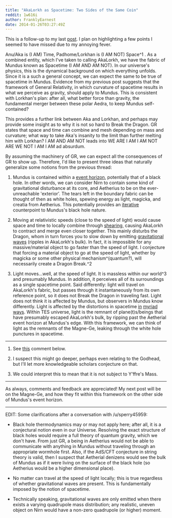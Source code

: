 ```yaml
---
title: "AkaLorkh as Spacetime: Two Sides of the Same Coin"
reddit: 1w616i
author: FranklyEarnest
date: 2014-01-26T03:27:49Z
---
```


This is a follow-up to my last [post](http://www.reddit.com/r/teslore/comments/1w3qni/the_aurbis_spacetime_and_general_relativity/). I plan on highlighting a few points I seemed to have missed due to my annoying fever.


Anu/Aka is (I AM) Time, Padhome/Lorkhan is (I AM NOT) Space^1 . As a combined entity, which I've taken to calling AkaLorkh, we have the fabric of Mundus known as Spacetime (I AM AND AM NOT). In our universe's physics, this is the dynamical background on which everything unfolds. Since it is a such a general concept, we can expect the same to be true of spacetime in Mundus. Evidence from my previous post suggests that the framework of General Relativity, in which curvature of spacetime results in what we perceive as gravity, should apply to Mundus. This is consistent with Lorkhan's plan: after all, what better force than gravity, the fundamental merger between these polar Aedra, to keep Mundus self-contained?


This provides a further link between Aka and Lorkhan, and perhaps may provide some insight as to why it is not so hard to Break the Dragon. GR states that space and time can combine and mesh depending on mass and curvature; what way to take Aka's insanity to the limit than further melting him with Lorkhan? I AM AND AM NOT leads into WE ARE I AM I AM NOT ARE WE NOT I AM I AM ad absurdum.


By assuming the machinery of GR, we can expect all the consequences of GR to show up. Therefore, I'd like to present three ideas that naturally generalize some notions from the previous thread:


1. Mundus is contained within a [event horizon](http://en.wikipedia.org/wiki/Event_horizon), potentially that of a black hole. In other words, we can consider Nirn to contain some kind of gravitational disturbance at its core, and Aetherius to be on the ever-unreachable 'exterior'. The tears left in the boundary fabric can be thought of then as white holes, spewing energy as light, magicka, and creatia from Aetherius. This potentially provides an [iterative](http://en.wikipedia.org/wiki/Turtles_all_the_way_down#Origin) counterpoint to Mundus's black hole nature.


2. Moving at relativistic speeds (close to the speed of light) would cause space and time to locally combine through [shearing](http://en.wikipedia.org/wiki/Shear_stress#Pure_shear), causing AkaLorkh to contract and merge even closer together. This mainly disturbs the Dragon, whom in turn forces you to slow down by emitting [gravitational waves](http://en.wikipedia.org/wiki/Gravitational_waves#Sources_of_gravitational_waves) (ripples in AkaLorkh's bulk). In fact, it is impossible for any massive/material object to go faster than the speed of light. I conjecture that forcing a material object to go at the speed of light, whether by magicka or some other physical mechanism^(quantum?), will necessarily create a Dragon Break.^2


3. Light moves...well, at the speed of light.  It is massless within our world^3 and presumably Mundus. In addition, it perceives all of its surroundings as a single spacetime point. Said differently: light will travel on AkaLorkh's fabric, but passes through it instantaneously from its own reference point, so it does not Break the Dragon in traveling fast. Light does not think it is affected by Mundus, but observers in Mundus know differently. Light is affected by the distortions in spacetime [in](http://en.wikipedia.org/wiki/Gravitational_deflection_of_light#Deflection_of_light_by_the_Sun) [myriad](http://en.wikipedia.org/wiki/Gravitational_redshift) [ways](http://en.wikipedia.org/wiki/Gravitational_lensing#History). Within TES universe, light is the remnant of plane(t)s/beings that have presumably escaped AkaLorkh's bulk, by ripping past the Aetherial event horizon at Mundus's edge. With this framework, we can think of light as the remnants of the Magne-Ge, leaking through the white hole punctures in spacetime.



*****
1. See [this](http://www.reddit.com/r/teslore/comments/1w616i/akalorkh_as_spacetime_two_sides_of_the_same_coin/cez4y7j) comment below.

2. I suspect this might go deeper, perhaps even relating to the Godhead, but I'll let more knowledgeable scholars conjecture on that.

3. We could interpret this to mean that it is not subject to Y'ffre's Mass.


*****

As always, comments and feedback are appreciated! My next post will be on the Magne-Ge, and how they fit within this framework on the other side of Mundus's event horizon.


*****


EDIT: Some clarifications after a conversation with /u/sperry45959:


- Black hole thermodynamics may or may not apply here; after all, it is a conjectural notion even in our Universe. Resolving the exact structure of black holes would require a full theory of quantum gravity, which we don't have. From just GR, a being in Aetherius would not be able to communicate with anything in Mundus without traveling through an appropriate wormhole first. Also, if the AdS/CFT conjecture in string theory is valid, then I suspect that Aetherial denizens would see the bulk of Mundus as if it were living on the surface of the black hole (so Aetherius would be a higher dimensional place).


- No matter can travel at the speed of light locally; this is true regardless of whether gravitational waves are present. This is fundamentally imposed by the notion of spacetime.


- Technically speaking, gravitational waves are only emitted when there exists a varying quadrupole mass distribution; any realistic, uneven object on Nirn would have a non-zero quadrupole (or higher) moment.

